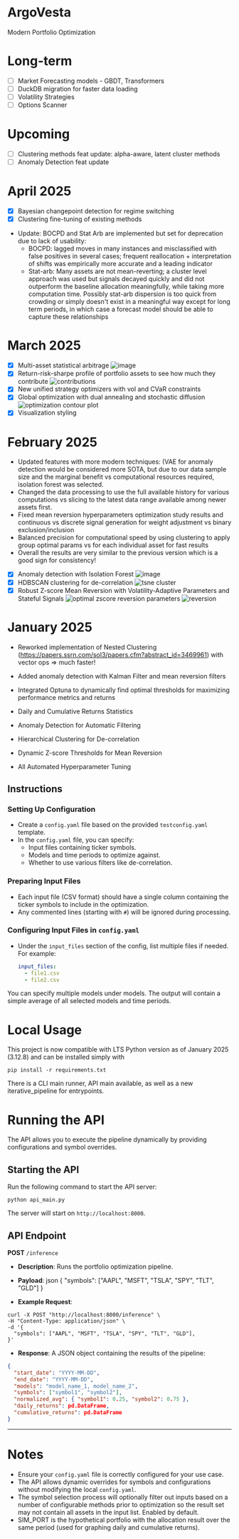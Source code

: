 # ArgoVesta
Modern Portfolio Optimization 

# Long-term
- [ ] Market Forecasting models - GBDT, Transformers
- [ ] DuckDB migration for faster data loading
- [ ] Volatility Strategies
- [ ] Options Scanner
      
# Upcoming
- [ ] Clustering methods feat update: alpha-aware, latent cluster methods
- [ ] Anomaly Detection feat update 

# April 2025
- [x] Bayesian changepoint detection for regime switching
- [x] Clustering fine-tuning of existing methods
- Update: BOCPD and Stat Arb are implemented but set for deprecation due to lack of usability:
  - BOCPD: lagged moves in many instances and misclassified with false positives in several cases; frequent reallocation + interpretation of shifts was empirically more accurate and a leading indicator
  - Stat-arb: Many assets are not mean-reverting; a cluster level approach was used but signals decayed quickly and did not outperform the baseline allocation meaningfully, while taking more computation time. Possibly stat-arb dispersion is too quick from crowding or simply doesn't exist in a meaningful way except for long term periods, in which case a forecast model should be able to capture these relationships

# March 2025
- [x] Multi-asset statistical arbitrage
![image](https://github.com/user-attachments/assets/c9b31d53-ef5e-46c9-a39f-e04aea618fe8)
- [x] Return-risk-sharpe profile of portfolio assets to see how much they contribute
![contributions](https://github.com/user-attachments/assets/8156b285-b097-4033-b50f-11957c1db483)
- [x] New unified strategy optimizers with vol and CVaR constraints
- [x] Global optimization with dual annealing and stochastic diffusion
![optimization contour plot](https://github.com/user-attachments/assets/25f46c97-1118-4e92-a635-6b62215eba78)
- [x] Visualization styling

# February 2025 
- Updated features with more modern techniques: (VAE for anomaly detection would be considered more SOTA, but due to our data sample size and the marginal benefit vs computational resources required, isolation forest was selected.
- Changed the data processing to use the full available history for various computations vs slicing to the latest data range available among newer assets first.
- Fixed mean reversion hyperparameters optimization study results and continuous vs discrete signal generation for weight adjustment vs binary exclusion/inclusion
- Balanced precision for computational speed by using clustering to apply group optimal params vs for each individual asset for fast results
- Overall the results are very similar to the previous version which is a good sign for consistency!

- [x] Anomaly detection with Isolation Forest
![image](https://github.com/user-attachments/assets/bab5d481-98eb-441a-9f6a-aea95d30b204)
- [x] HDBSCAN clustering for de-correlation
![tsne cluster](https://github.com/user-attachments/assets/5c7aa439-775f-4ceb-b8e4-00332aaf152c)
- [x] Robust Z-score Mean Reversion with Volatility-Adaptive Parameters and Stateful Signals
![optimal zscore reversion parameters](https://github.com/user-attachments/assets/ae2fed1a-900e-4acc-b6f7-159313f26d7f)
![reversion](https://github.com/user-attachments/assets/03948afb-904b-438d-940b-23c9a69ca9d1)

# January 2025
- Reworked implementation of Nested Clustering (https://papers.ssrn.com/sol3/papers.cfm?abstract_id=3469961) with vector ops => much faster!
- Added anomaly detection with Kalman Filter and mean reversion filters
- Integrated Optuna to dynamically find optimal thresholds for maximizing performance metrics and returns 

- Daily and Cumulative Returns Statistics
- Anomaly Detection for Automatic Filtering
- Hierarchical Clustering for De-correlation
- Dynamic Z-score Thresholds for Mean Reversion
- All Automated Hyperparameter Tuning

## Instructions

### Setting Up Configuration
- Create a `config.yaml` file based on the provided `testconfig.yaml` template.
- In the `config.yaml` file, you can specify:
  - Input files containing ticker symbols.
  - Models and time periods to optimize against.
  - Whether to use various filters like de-correlation.

### Preparing Input Files
- Each input file (CSV format) should have a single column containing the ticker symbols to include in the optimization.
- Any commented lines (starting with `#`) will be ignored during processing.

### Configuring Input Files in `config.yaml`
- Under the `input_files` section of the config, list multiple files if needed. For example:
  ```yaml
  input_files:
    - file1.csv
    - file2.csv

You can specify multiple models under models. The output will contain a simple average of all selected models and time periods.

# Local Usage

This project is now compatible with LTS Python version as of January 2025 (3.12.8) and can be installed simply with 
```
pip install -r requirements.txt
```
There is a CLI main runner, API main available, as well as a new iterative_pipeline for entrypoints.

# Running the API

The API allows you to execute the pipeline dynamically by providing configurations and symbol overrides.

## Starting the API

Run the following command to start the API server:

```
python api_main.py
```

The server will start on `http://localhost:8000`.

## API Endpoint

**POST** `/inference`

- **Description**: Runs the portfolio optimization pipeline.
- **Payload**: json { "symbols": ["AAPL", "MSFT", "TSLA", "SPY", "TLT", "GLD"] }

- **Example Request**:

```
curl -X POST "http://localhost:8000/inference" \
-H "Content-Type: application/json" \
-d '{
  "symbols": ["AAPL", "MSFT", "TSLA", "SPY", "TLT", "GLD"],
}'
```

- **Response**: A JSON object containing the results of the pipeline:

```json
{
  "start_date": "YYYY-MM-DD",
  "end_date": "YYYY-MM-DD",
  "models": "model_name_1, model_name_2",
  "symbols": ["symbol1", "symbol2"],
  "normalized_avg": { "symbol1": 0.25, "symbol2": 0.75 },
  "daily_returns": pd.DataFrame,
  "cumulative_returns": pd.DataFrame
}
```

---

# Notes

- Ensure your `config.yaml` file is correctly configured for your use case.
- The API allows dynamic overrides for symbols and configurations without modifying the local `config.yaml`.
- The symbol selection process will optionally filter out inputs based on a number of configurable methods prior to optimization so the result set may not contain all assets in the input list. Enabled by default.
- SIM_PORT is the hypothetical portfolio with the allocation result over the same period (used for graphing daily and cumulative returns).


